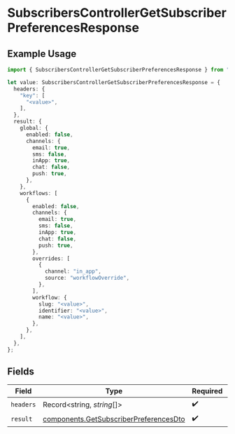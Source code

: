# SubscribersControllerGetSubscriberPreferencesResponse

## Example Usage

```typescript
import { SubscribersControllerGetSubscriberPreferencesResponse } from "@novu/api/models/operations";

let value: SubscribersControllerGetSubscriberPreferencesResponse = {
  headers: {
    "key": [
      "<value>",
    ],
  },
  result: {
    global: {
      enabled: false,
      channels: {
        email: true,
        sms: false,
        inApp: true,
        chat: false,
        push: true,
      },
    },
    workflows: [
      {
        enabled: false,
        channels: {
          email: true,
          sms: false,
          inApp: true,
          chat: false,
          push: true,
        },
        overrides: [
          {
            channel: "in_app",
            source: "workflowOverride",
          },
        ],
        workflow: {
          slug: "<value>",
          identifier: "<value>",
          name: "<value>",
        },
      },
    ],
  },
};
```

## Fields

| Field                                                                                            | Type                                                                                             | Required                                                                                         | Description                                                                                      |
| ------------------------------------------------------------------------------------------------ | ------------------------------------------------------------------------------------------------ | ------------------------------------------------------------------------------------------------ | ------------------------------------------------------------------------------------------------ |
| `headers`                                                                                        | Record<string, *string*[]>                                                                       | :heavy_check_mark:                                                                               | N/A                                                                                              |
| `result`                                                                                         | [components.GetSubscriberPreferencesDto](../../models/components/getsubscriberpreferencesdto.md) | :heavy_check_mark:                                                                               | N/A                                                                                              |